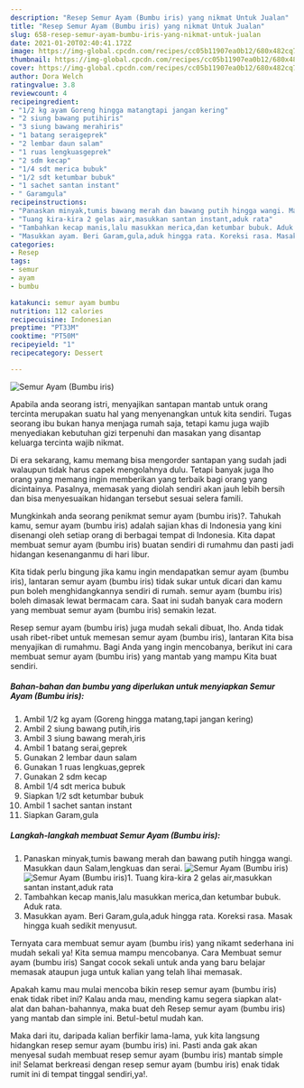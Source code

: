 ```yaml
---
description: "Resep Semur Ayam (Bumbu iris) yang nikmat Untuk Jualan"
title: "Resep Semur Ayam (Bumbu iris) yang nikmat Untuk Jualan"
slug: 658-resep-semur-ayam-bumbu-iris-yang-nikmat-untuk-jualan
date: 2021-01-20T02:40:41.172Z
image: https://img-global.cpcdn.com/recipes/cc05b11907ea0b12/680x482cq70/semur-ayam-bumbu-iris-foto-resep-utama.jpg
thumbnail: https://img-global.cpcdn.com/recipes/cc05b11907ea0b12/680x482cq70/semur-ayam-bumbu-iris-foto-resep-utama.jpg
cover: https://img-global.cpcdn.com/recipes/cc05b11907ea0b12/680x482cq70/semur-ayam-bumbu-iris-foto-resep-utama.jpg
author: Dora Welch
ratingvalue: 3.8
reviewcount: 4
recipeingredient:
- "1/2 kg ayam Goreng hingga matangtapi jangan kering"
- "2 siung bawang putihiris"
- "3 siung bawang merahiris"
- "1 batang seraigeprek"
- "2 lembar daun salam"
- "1 ruas lengkuasgeprek"
- "2 sdm kecap"
- "1/4 sdt merica bubuk"
- "1/2 sdt ketumbar bubuk"
- "1 sachet santan instant"
- " Garamgula"
recipeinstructions:
- "Panaskan minyak,tumis bawang merah dan bawang putih hingga wangi. Masukkan daun Salam,lengkuas dan serai."
- "Tuang kira-kira 2 gelas air,masukkan santan instant,aduk rata"
- "Tambahkan kecap manis,lalu masukkan merica,dan ketumbar bubuk. Aduk rata."
- "Masukkan ayam. Beri Garam,gula,aduk hingga rata. Koreksi rasa. Masak hingga kuah sedikit menyusut."
categories:
- Resep
tags:
- semur
- ayam
- bumbu

katakunci: semur ayam bumbu 
nutrition: 112 calories
recipecuisine: Indonesian
preptime: "PT33M"
cooktime: "PT50M"
recipeyield: "1"
recipecategory: Dessert

---
```



![Semur Ayam (Bumbu iris)](https://img-global.cpcdn.com/recipes/cc05b11907ea0b12/680x482cq70/semur-ayam-bumbu-iris-foto-resep-utama.jpg)

Apabila anda seorang istri, menyajikan santapan mantab untuk orang tercinta merupakan suatu hal yang menyenangkan untuk kita sendiri. Tugas seorang ibu bukan hanya menjaga rumah saja, tetapi kamu juga wajib menyediakan kebutuhan gizi terpenuhi dan masakan yang disantap keluarga tercinta wajib nikmat.

Di era  sekarang, kamu memang bisa mengorder santapan yang sudah jadi walaupun tidak harus capek mengolahnya dulu. Tetapi banyak juga lho orang yang memang ingin memberikan yang terbaik bagi orang yang dicintainya. Pasalnya, memasak yang diolah sendiri akan jauh lebih bersih dan bisa menyesuaikan hidangan tersebut sesuai selera famili. 



Mungkinkah anda seorang penikmat semur ayam (bumbu iris)?. Tahukah kamu, semur ayam (bumbu iris) adalah sajian khas di Indonesia yang kini disenangi oleh setiap orang di berbagai tempat di Indonesia. Kita dapat membuat semur ayam (bumbu iris) buatan sendiri di rumahmu dan pasti jadi hidangan kesenanganmu di hari libur.

Kita tidak perlu bingung jika kamu ingin mendapatkan semur ayam (bumbu iris), lantaran semur ayam (bumbu iris) tidak sukar untuk dicari dan kamu pun boleh menghidangkannya sendiri di rumah. semur ayam (bumbu iris) boleh dimasak lewat bermacam cara. Saat ini sudah banyak cara modern yang membuat semur ayam (bumbu iris) semakin lezat.

Resep semur ayam (bumbu iris) juga mudah sekali dibuat, lho. Anda tidak usah ribet-ribet untuk memesan semur ayam (bumbu iris), lantaran Kita bisa menyajikan di rumahmu. Bagi Anda yang ingin mencobanya, berikut ini cara membuat semur ayam (bumbu iris) yang mantab yang mampu Kita buat sendiri.

<!--inarticleads1-->

##### Bahan-bahan dan bumbu yang diperlukan untuk menyiapkan Semur Ayam (Bumbu iris):

1. Ambil 1/2 kg ayam (Goreng hingga matang,tapi jangan kering)
1. Ambil 2 siung bawang putih,iris
1. Ambil 3 siung bawang merah,iris
1. Ambil 1 batang serai,geprek
1. Gunakan 2 lembar daun salam
1. Gunakan 1 ruas lengkuas,geprek
1. Gunakan 2 sdm kecap
1. Ambil 1/4 sdt merica bubuk
1. Siapkan 1/2 sdt ketumbar bubuk
1. Ambil 1 sachet santan instant
1. Siapkan  Garam,gula




<!--inarticleads2-->

##### Langkah-langkah membuat Semur Ayam (Bumbu iris):

1. Panaskan minyak,tumis bawang merah dan bawang putih hingga wangi. Masukkan daun Salam,lengkuas dan serai.
<img src="https://img-global.cpcdn.com/steps/8dcae6d45bee3b0c/160x128cq70/semur-ayam-bumbu-iris-langkah-memasak-1-foto.jpg" alt="Semur Ayam (Bumbu iris)"><img src="https://img-global.cpcdn.com/steps/73d3b89f37edc798/160x128cq70/semur-ayam-bumbu-iris-langkah-memasak-1-foto.jpg" alt="Semur Ayam (Bumbu iris)">1. Tuang kira-kira 2 gelas air,masukkan santan instant,aduk rata
1. Tambahkan kecap manis,lalu masukkan merica,dan ketumbar bubuk. Aduk rata.
1. Masukkan ayam. Beri Garam,gula,aduk hingga rata. Koreksi rasa. Masak hingga kuah sedikit menyusut.




Ternyata cara membuat semur ayam (bumbu iris) yang nikamt sederhana ini mudah sekali ya! Kita semua mampu mencobanya. Cara Membuat semur ayam (bumbu iris) Sangat cocok sekali untuk anda yang baru belajar memasak ataupun juga untuk kalian yang telah lihai memasak.

Apakah kamu mau mulai mencoba bikin resep semur ayam (bumbu iris) enak tidak ribet ini? Kalau anda mau, mending kamu segera siapkan alat-alat dan bahan-bahannya, maka buat deh Resep semur ayam (bumbu iris) yang mantab dan simple ini. Betul-betul mudah kan. 

Maka dari itu, daripada kalian berfikir lama-lama, yuk kita langsung hidangkan resep semur ayam (bumbu iris) ini. Pasti anda gak akan menyesal sudah membuat resep semur ayam (bumbu iris) mantab simple ini! Selamat berkreasi dengan resep semur ayam (bumbu iris) enak tidak rumit ini di tempat tinggal sendiri,ya!.

